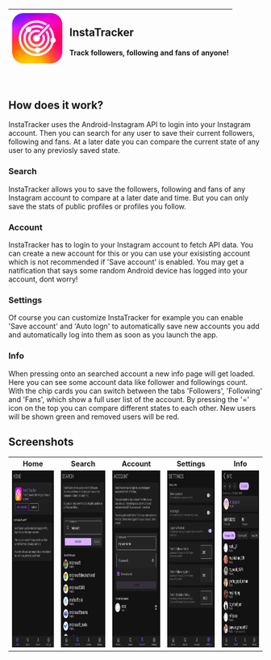 <table>
<thead>
<tr>
<th align="center">
 <img src="https://github.com/IcySnex/InstaTracker/blob/main/Assets/Images/icon.png?raw=true"  width="100" height="100">
</th>
<th align="left">
 <h2>InstaTracker</h2> <h4>Track followers, following and fans of anyone!</h4>
</th>
</tr>
</thead>
</table>

‏‏‎ ‎
## How does it work?
InstaTracker uses the Android-Instagram API to login into your Instagram account.
Then you can search for any user to save their current followers, following and fans.
At a later date you can compare the current state of any user to any previosly saved state.

### Search
InstaTracker allows you to save the followers, following and fans of any Instagram account to compare at a later date and time.
But you can only save the stats of public profiles or profiles you follow.

### Account
InstaTracker has to login to your Instagram account to fetch API data.
You can create a new account for this or you can use your exisisting account which is not recommended if 'Save account' is enabled.
You may get a natification that says some random Android device has logged into your account, dont worry!

### Settings
Of course you can customize InstaTracker for example you can enable 'Save account' and 'Auto logn' to automatically save new accounts you add and automatically log into them as soon as you launch the app.

### Info
When pressing onto an searched account a new info page will get loaded. Here you can see some account data like follower and followings count. With the chip cards you can switch between the tabs 'Followers', 'Following' and 'Fans', which show a full user list of the account.
By pressing the '=' icon on the top you can compare different states to each other. New users will be shown green and removed users will be red.
‎
‏‏‎ ‎
## Screenshots
<table>
  <tr>
    <th>Home</th>
    <th>Search</th>
    <th>Account</th>
    <th>Settings</th>
    <th>Info</th>
  </tr>
  <tr>
    <td>
     <img src="https://github.com/IcySnex/InstaTracker/blob/f4f4aac74001f08344d25c11d221d3bdf722998f/Assets/Demo/home.jpg?raw=true" height="350">
    </td>
    <td>
     <img src="https://github.com/IcySnex/InstaTracker/blob/f4f4aac74001f08344d25c11d221d3bdf722998f/Assets/Demo/search-result.jpg?raw=true" height="350">
    </td>
    <td>
     <img src="https://github.com/IcySnex/InstaTracker/blob/f4f4aac74001f08344d25c11d221d3bdf722998f/Assets/Demo/account.jpg?raw=true" height="350">
    </td>
    <td>
     <img src="https://github.com/IcySnex/InstaTracker/blob/f4f4aac74001f08344d25c11d221d3bdf722998f/Assets/Demo/settings.jpg?raw=true" height="350">
    </td>
    <td>
     <img src="https://github.com/IcySnex/InstaTracker/blob/f4f4aac74001f08344d25c11d221d3bdf722998f/Assets/Demo/info.jpg?raw=true" height="350"> 
    </td>
  </tr>
</table>
